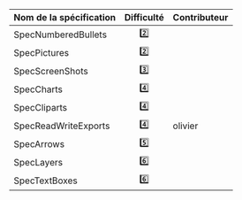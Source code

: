 | Nom de la spécification | Difficulté | Contributeur |
| ----------------------- | :--------: | ------------ |
| SpecNumberedBullets     | :two:      |              |
| SpecPictures            | :two:      |              |
| SpecScreenShots         | :three:    |              |
| SpecCharts              | :four:     |              |
| SpecCliparts            | :four:     |              |
| SpecReadWriteExports    | :four:     | olivier |
| SpecArrows              | :five:     |              |
| SpecLayers              | :six:      |              |
| SpecTextBoxes           | :six:      |              |
